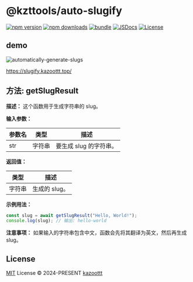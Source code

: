 # @kzttools/auto-slugify

[![npm version][npm-version-src]][npm-version-href]
[![npm downloads][npm-downloads-src]][npm-downloads-href]
[![bundle][bundle-src]][bundle-href]
[![JSDocs][jsdocs-src]][jsdocs-href]
[![License][license-src]][license-href]

## demo

![automatically-generate-slugs](https://pictures.kazoottt.top/2024/02/20240219-b3a3e01f62cec2058120ea89e56da726.png)

<https://slugify.kazoottt.top/>

## 方法: getSlugResult

**描述：** 这个函数用于生成字符串的 slug。

**输入参数：**

| 参数名 | 类型 | 描述 |
| --- | --- | --- |
| str | 字符串 | 要生成 slug 的字符串。 |

**返回值：**

| 类型 | 描述 |
| --- | --- |
| 字符串 | 生成的 slug。 |

**示例用法：**

```javascript
const slug = await getSlugResult("Hello, World!");
console.log(slug); // 输出: hello-world
```

**注意事项：** 如果输入的字符串包含中文，函数会先将其翻译为英文，然后再生成 slug。

## License

[MIT](./LICENSE) License © 2024-PRESENT [kazoottt](https://github.com/kazoottt)

<!-- Badges -->

[npm-version-src]: https://img.shields.io/npm/v/@kzttools/auto-slugify?style=flat&colorA=080f12&colorB=1fa669
[npm-version-href]: https://npmjs.com/package/@kzttools/auto-slugify
[npm-downloads-src]: https://img.shields.io/npm/dm/@kzttools/auto-slugify?style=flat&colorA=080f12&colorB=1fa669
[npm-downloads-href]: https://npmjs.com/package/@kzttools/auto-slugify
[bundle-src]: https://img.shields.io/bundlephobia/minzip/@kzttools/auto-slugify?style=flat&colorA=080f12&colorB=1fa669&label=minzip
[bundle-href]: https://bundlephobia.com/result?p=@kzttools/auto-slugify
[license-src]: https://img.shields.io/github/license/kzttools/auto-slugify.svg?style=flat&colorA=080f12&colorB=1fa669
[license-href]: https://github.com/kzttools/auto-slugify/blob/main/LICENSE
[jsdocs-src]: https://img.shields.io/badge/jsdocs-reference-080f12?style=flat&colorA=080f12&colorB=1fa669
[jsdocs-href]: https://www.jsdocs.io/package/@kzttools/auto-slugify
